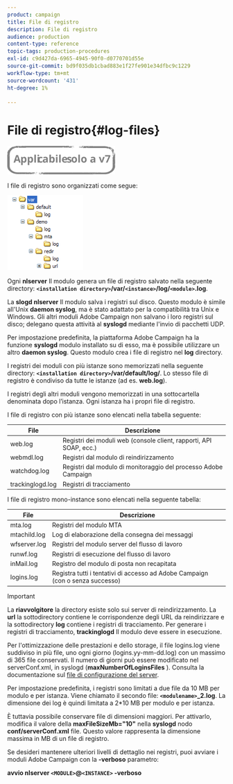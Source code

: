 ```yaml
---
product: campaign
title: File di registro
description: File di registro
audience: production
content-type: reference
topic-tags: production-procedures
exl-id: c9d427da-6965-4945-90f0-d0770701d55e
source-git-commit: bd9f035db1cbad883e1f27fe901e34dfbc9c1229
workflow-type: tm+mt
source-wordcount: '431'
ht-degree: 1%

---
```


# File di registro{#log-files}

![](../../assets/v7-only.svg)

I file di registro sono organizzati come segue:

![](assets/d_ncs_directory.png)

Ogni **nlserver** Il modulo genera un file di registro salvato nella seguente directory: **`<installation directory>`/var/`<instance>`/log/`<module>`.log**.

La **slogd nlserver** Il modulo salva i registri sul disco. Questo modulo è simile all&#39;Unix **daemon syslog**, ma è stato adattato per la compatibilità tra Unix e Windows. Gli altri moduli Adobe Campaign non salvano i loro registri sul disco; delegano questa attività al **syslogd** mediante l&#39;invio di pacchetti UDP.

Per impostazione predefinita, la piattaforma Adobe Campaign ha la funzione **syslogd** modulo installato su di esso, ma è possibile utilizzare un altro **daemon syslog**. Questo modulo crea i file di registro nel **log** directory.

I registri dei moduli con più istanze sono memorizzati nella seguente directory: **`<installation directory>`/var/default/log/**. Lo stesso file di registro è condiviso da tutte le istanze (ad es. **web.log**).

I registri degli altri moduli vengono memorizzati in una sottocartella denominata dopo l’istanza. Ogni istanza ha i propri file di registro.

I file di registro con più istanze sono elencati nella tabella seguente:

| File | Descrizione |
|---|---|
| web.log | Registri dei moduli web (console client, rapporti, API SOAP, ecc.) |
| webmdl.log | Registri dal modulo di reindirizzamento |
| watchdog.log | Registri dal modulo di monitoraggio del processo Adobe Campaign |
| trackinglogd.log | Registri di tracciamento |

I file di registro mono-instance sono elencati nella seguente tabella:

| File | Descrizione |
|---|---|
| mta.log | Registri del modulo MTA |
| mtachild.log | Log di elaborazione della consegna dei messaggi |
| wfserver.log | Registri del modulo server del flusso di lavoro |
| runwf.log | Registri di esecuzione del flusso di lavoro |
| inMail.log | Registro del modulo di posta non recapitata |
| logins.log | Registra tutti i tentativi di accesso ad Adobe Campaign (con o senza successo) |

>[!IMPORTANT]
>
>La **riavvolgitore** la directory esiste solo sui server di reindirizzamento. La **url** la sottodirectory contiene le corrispondenze degli URL da reindirizzare e la sottodirectory **log** contiene i registri di tracciamento. Per generare i registri di tracciamento, **trackinglogd** Il modulo deve essere in esecuzione.

Per l&#39;ottimizzazione delle prestazioni e dello storage, il file logins.log viene suddiviso in più file, uno ogni giorno (logins.yy-mm-dd.log) con un massimo di 365 file conservati. Il numero di giorni può essere modificato nel serverConf.xml, in syslogd (**maxNumberOfLoginsFiles** ). Consulta la documentazione sul [file di configurazione del server](../../installation/using/the-server-configuration-file.md#syslogd).

Per impostazione predefinita, i registri sono limitati a due file da 10 MB per modulo e per istanza. Viene chiamato il secondo file: **`<modulename>`_2.log**. La dimensione dei log è quindi limitata a 2*10 MB per modulo e per istanza.

È tuttavia possibile conservare file di dimensioni maggiori. Per attivarlo, modifica il valore della **maxFileSizeMb=&quot;10&quot;** nella **syslogd** nodo **conf/serverConf.xml** file. Questo valore rappresenta la dimensione massima in MB di un file di registro.

Se desideri mantenere ulteriori livelli di dettaglio nei registri, puoi avviare i moduli Adobe Campaign con la **-verboso** parametro:

**avvio nlserver `<MODULE>`@`<INSTANCE>` -verboso**
